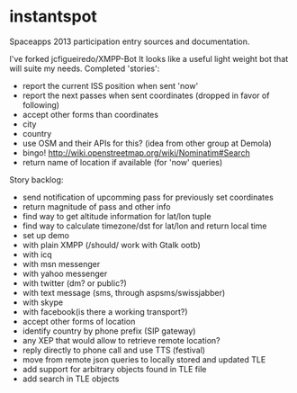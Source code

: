 instantspot
===========

Spaceapps 2013 participation entry sources and documentation.

I've forked jcfigueiredo/XMPP-Bot
It looks like a useful light weight bot that will suite my needs.
Completed 'stories':
 - report the current ISS position when sent 'now'
 - report the next passes when sent coordinates (dropped in favor of following)
 - accept other forms than coordinates
  - city
  - country
  - use OSM and their APIs for this? (idea from other group at Demola)
   - bingo! http://wiki.openstreetmap.org/wiki/Nominatim#Search
 - return name of location if available (for 'now' queries)

Story backlog:
 - send notification of upcomming pass for previously set coordinates
 - return magnitude of pass and other info
 - find way to get altitude information for lat/lon tuple
 - find way to calculate timezone/dst for lat/lon and return local time
 - set up demo
  - with plain XMPP (/should/ work with Gtalk ootb)
  - with icq
  - with msn messenger
  - with yahoo messenger
  - with twitter (dm? or public?)
  - with text message (sms, through aspsms/swissjabber)
  - with skype
  - with facebook(is there a working transport?)
 - accept other forms of location
  - identify country by phone prefix (SIP gateway)
  - any XEP that would allow to retrieve remote location?
 - reply directly to phone call and use TTS (festival)
 - move from remote json queries to locally stored and updated TLE
 - add support for arbitrary objects found in TLE file
 - add search in TLE objects
